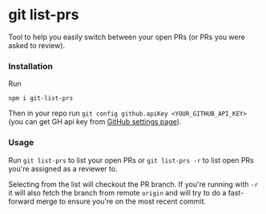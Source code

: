 # git list-prs

Tool to help you easily switch between your open PRs (or PRs you were asked to review).

### Installation
Run
```
npm i git-list-prs
```

Then in your repo run `git config github.apiKey <YOUR_GITHUB_API_KEY>` (you can get GH api key from [GitHub settings page](https://github.com/settings/tokens)).

### Usage
Run `git list-prs` to list your open PRs or `git list-prs -r` to list open PRs you're assigned as a reviewer to.

Selecting from the list will checkout the PR branch. If you're running with `-r` it will also fetch the branch from remote `origin` and will try to do a fast-forward merge to ensure you're on the most recent commit.
